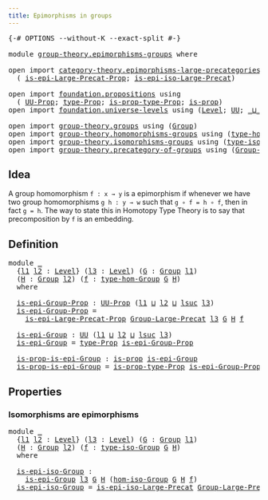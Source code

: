 ```yaml
---
title: Epimorphisms in groups
---
```


<pre class="Agda"><a id="48" class="Symbol">{-#</a> <a id="52" class="Keyword">OPTIONS</a> <a id="60" class="Pragma">--without-K</a> <a id="72" class="Pragma">--exact-split</a> <a id="86" class="Symbol">#-}</a>

<a id="91" class="Keyword">module</a> <a id="98" href="group-theory.epimorphisms-groups.html" class="Module">group-theory.epimorphisms-groups</a> <a id="131" class="Keyword">where</a>

<a id="138" class="Keyword">open</a> <a id="143" class="Keyword">import</a> <a id="150" href="category-theory.epimorphisms-large-precategories.html" class="Module">category-theory.epimorphisms-large-precategories</a> <a id="199" class="Keyword">using</a>
  <a id="207" class="Symbol">(</a> <a id="209" href="category-theory.epimorphisms-large-precategories.html#1431" class="Function">is-epi-Large-Precat-Prop</a><a id="233" class="Symbol">;</a> <a id="235" href="category-theory.epimorphisms-large-precategories.html#2157" class="Function">is-epi-iso-Large-Precat</a><a id="258" class="Symbol">)</a>

<a id="261" class="Keyword">open</a> <a id="266" class="Keyword">import</a> <a id="273" href="foundation.propositions.html" class="Module">foundation.propositions</a> <a id="297" class="Keyword">using</a>
  <a id="305" class="Symbol">(</a> <a id="307" href="foundation-core.propositions.html#1393" class="Function">UU-Prop</a><a id="314" class="Symbol">;</a> <a id="316" href="foundation-core.propositions.html#1495" class="Function">type-Prop</a><a id="325" class="Symbol">;</a> <a id="327" href="foundation-core.propositions.html#1562" class="Function">is-prop-type-Prop</a><a id="344" class="Symbol">;</a> <a id="346" href="foundation-core.propositions.html#1309" class="Function">is-prop</a><a id="353" class="Symbol">)</a>
<a id="355" class="Keyword">open</a> <a id="360" class="Keyword">import</a> <a id="367" href="foundation.universe-levels.html" class="Module">foundation.universe-levels</a> <a id="394" class="Keyword">using</a> <a id="400" class="Symbol">(</a><a id="401" href="Agda.Primitive.html#597" class="Postulate">Level</a><a id="406" class="Symbol">;</a> <a id="408" href="foundation-core.universe-levels.html#235" class="Primitive">UU</a><a id="410" class="Symbol">;</a> <a id="412" href="Agda.Primitive.html#810" class="Primitive Operator">_⊔_</a><a id="415" class="Symbol">;</a> <a id="417" href="Agda.Primitive.html#780" class="Primitive">lsuc</a><a id="421" class="Symbol">)</a>

<a id="424" class="Keyword">open</a> <a id="429" class="Keyword">import</a> <a id="436" href="group-theory.groups.html" class="Module">group-theory.groups</a> <a id="456" class="Keyword">using</a> <a id="462" class="Symbol">(</a><a id="463" href="group-theory.groups.html#2650" class="Function">Group</a><a id="468" class="Symbol">)</a>
<a id="470" class="Keyword">open</a> <a id="475" class="Keyword">import</a> <a id="482" href="group-theory.homomorphisms-groups.html" class="Module">group-theory.homomorphisms-groups</a> <a id="516" class="Keyword">using</a> <a id="522" class="Symbol">(</a><a id="523" href="group-theory.homomorphisms-groups.html#1635" class="Function">type-hom-Group</a><a id="537" class="Symbol">)</a>
<a id="539" class="Keyword">open</a> <a id="544" class="Keyword">import</a> <a id="551" href="group-theory.isomorphisms-groups.html" class="Module">group-theory.isomorphisms-groups</a> <a id="584" class="Keyword">using</a> <a id="590" class="Symbol">(</a><a id="591" href="group-theory.isomorphisms-groups.html#1804" class="Function">type-iso-Group</a><a id="605" class="Symbol">;</a> <a id="607" href="group-theory.isomorphisms-groups.html#1896" class="Function">hom-iso-Group</a><a id="620" class="Symbol">)</a>
<a id="622" class="Keyword">open</a> <a id="627" class="Keyword">import</a> <a id="634" href="group-theory.precategory-of-groups.html" class="Module">group-theory.precategory-of-groups</a> <a id="669" class="Keyword">using</a> <a id="675" class="Symbol">(</a><a id="676" href="group-theory.precategory-of-groups.html#747" class="Function">Group-Large-Precat</a><a id="694" class="Symbol">)</a>
</pre>
## Idea

A group homomorphism `f : x → y` is a epimorphism if whenever we have two group homomorphisms `g h : y → w` such that `g ∘ f = h ∘ f`, then in fact `g = h`. The way to state this in Homotopy Type Theory is to say that precomposition by `f` is an embedding.

## Definition

<pre class="Agda"><a id="991" class="Keyword">module</a> <a id="998" href="group-theory.epimorphisms-groups.html#998" class="Module">_</a>
  <a id="1002" class="Symbol">{</a><a id="1003" href="group-theory.epimorphisms-groups.html#1003" class="Bound">l1</a> <a id="1006" href="group-theory.epimorphisms-groups.html#1006" class="Bound">l2</a> <a id="1009" class="Symbol">:</a> <a id="1011" href="Agda.Primitive.html#597" class="Postulate">Level</a><a id="1016" class="Symbol">}</a> <a id="1018" class="Symbol">(</a><a id="1019" href="group-theory.epimorphisms-groups.html#1019" class="Bound">l3</a> <a id="1022" class="Symbol">:</a> <a id="1024" href="Agda.Primitive.html#597" class="Postulate">Level</a><a id="1029" class="Symbol">)</a> <a id="1031" class="Symbol">(</a><a id="1032" href="group-theory.epimorphisms-groups.html#1032" class="Bound">G</a> <a id="1034" class="Symbol">:</a> <a id="1036" href="group-theory.groups.html#2650" class="Function">Group</a> <a id="1042" href="group-theory.epimorphisms-groups.html#1003" class="Bound">l1</a><a id="1044" class="Symbol">)</a>
  <a id="1048" class="Symbol">(</a><a id="1049" href="group-theory.epimorphisms-groups.html#1049" class="Bound">H</a> <a id="1051" class="Symbol">:</a> <a id="1053" href="group-theory.groups.html#2650" class="Function">Group</a> <a id="1059" href="group-theory.epimorphisms-groups.html#1006" class="Bound">l2</a><a id="1061" class="Symbol">)</a> <a id="1063" class="Symbol">(</a><a id="1064" href="group-theory.epimorphisms-groups.html#1064" class="Bound">f</a> <a id="1066" class="Symbol">:</a> <a id="1068" href="group-theory.homomorphisms-groups.html#1635" class="Function">type-hom-Group</a> <a id="1083" href="group-theory.epimorphisms-groups.html#1032" class="Bound">G</a> <a id="1085" href="group-theory.epimorphisms-groups.html#1049" class="Bound">H</a><a id="1086" class="Symbol">)</a>
  <a id="1090" class="Keyword">where</a>

  <a id="1099" href="group-theory.epimorphisms-groups.html#1099" class="Function">is-epi-Group-Prop</a> <a id="1117" class="Symbol">:</a> <a id="1119" href="foundation-core.propositions.html#1393" class="Function">UU-Prop</a> <a id="1127" class="Symbol">(</a><a id="1128" href="group-theory.epimorphisms-groups.html#1003" class="Bound">l1</a> <a id="1131" href="Agda.Primitive.html#810" class="Primitive Operator">⊔</a> <a id="1133" href="group-theory.epimorphisms-groups.html#1006" class="Bound">l2</a> <a id="1136" href="Agda.Primitive.html#810" class="Primitive Operator">⊔</a> <a id="1138" href="Agda.Primitive.html#780" class="Primitive">lsuc</a> <a id="1143" href="group-theory.epimorphisms-groups.html#1019" class="Bound">l3</a><a id="1145" class="Symbol">)</a>
  <a id="1149" href="group-theory.epimorphisms-groups.html#1099" class="Function">is-epi-Group-Prop</a> <a id="1167" class="Symbol">=</a>
    <a id="1173" href="category-theory.epimorphisms-large-precategories.html#1431" class="Function">is-epi-Large-Precat-Prop</a> <a id="1198" href="group-theory.precategory-of-groups.html#747" class="Function">Group-Large-Precat</a> <a id="1217" href="group-theory.epimorphisms-groups.html#1019" class="Bound">l3</a> <a id="1220" href="group-theory.epimorphisms-groups.html#1032" class="Bound">G</a> <a id="1222" href="group-theory.epimorphisms-groups.html#1049" class="Bound">H</a> <a id="1224" href="group-theory.epimorphisms-groups.html#1064" class="Bound">f</a>

  <a id="1229" href="group-theory.epimorphisms-groups.html#1229" class="Function">is-epi-Group</a> <a id="1242" class="Symbol">:</a> <a id="1244" href="foundation-core.universe-levels.html#235" class="Primitive">UU</a> <a id="1247" class="Symbol">(</a><a id="1248" href="group-theory.epimorphisms-groups.html#1003" class="Bound">l1</a> <a id="1251" href="Agda.Primitive.html#810" class="Primitive Operator">⊔</a> <a id="1253" href="group-theory.epimorphisms-groups.html#1006" class="Bound">l2</a> <a id="1256" href="Agda.Primitive.html#810" class="Primitive Operator">⊔</a> <a id="1258" href="Agda.Primitive.html#780" class="Primitive">lsuc</a> <a id="1263" href="group-theory.epimorphisms-groups.html#1019" class="Bound">l3</a><a id="1265" class="Symbol">)</a>
  <a id="1269" href="group-theory.epimorphisms-groups.html#1229" class="Function">is-epi-Group</a> <a id="1282" class="Symbol">=</a> <a id="1284" href="foundation-core.propositions.html#1495" class="Function">type-Prop</a> <a id="1294" href="group-theory.epimorphisms-groups.html#1099" class="Function">is-epi-Group-Prop</a>

  <a id="1315" href="group-theory.epimorphisms-groups.html#1315" class="Function">is-prop-is-epi-Group</a> <a id="1336" class="Symbol">:</a> <a id="1338" href="foundation-core.propositions.html#1309" class="Function">is-prop</a> <a id="1346" href="group-theory.epimorphisms-groups.html#1229" class="Function">is-epi-Group</a>
  <a id="1361" href="group-theory.epimorphisms-groups.html#1315" class="Function">is-prop-is-epi-Group</a> <a id="1382" class="Symbol">=</a> <a id="1384" href="foundation-core.propositions.html#1562" class="Function">is-prop-type-Prop</a> <a id="1402" href="group-theory.epimorphisms-groups.html#1099" class="Function">is-epi-Group-Prop</a>
</pre>
## Properties

### Isomorphisms are epimorphisms

<pre class="Agda"><a id="1483" class="Keyword">module</a> <a id="1490" href="group-theory.epimorphisms-groups.html#1490" class="Module">_</a>
  <a id="1494" class="Symbol">{</a><a id="1495" href="group-theory.epimorphisms-groups.html#1495" class="Bound">l1</a> <a id="1498" href="group-theory.epimorphisms-groups.html#1498" class="Bound">l2</a> <a id="1501" class="Symbol">:</a> <a id="1503" href="Agda.Primitive.html#597" class="Postulate">Level</a><a id="1508" class="Symbol">}</a> <a id="1510" class="Symbol">(</a><a id="1511" href="group-theory.epimorphisms-groups.html#1511" class="Bound">l3</a> <a id="1514" class="Symbol">:</a> <a id="1516" href="Agda.Primitive.html#597" class="Postulate">Level</a><a id="1521" class="Symbol">)</a> <a id="1523" class="Symbol">(</a><a id="1524" href="group-theory.epimorphisms-groups.html#1524" class="Bound">G</a> <a id="1526" class="Symbol">:</a> <a id="1528" href="group-theory.groups.html#2650" class="Function">Group</a> <a id="1534" href="group-theory.epimorphisms-groups.html#1495" class="Bound">l1</a><a id="1536" class="Symbol">)</a>
  <a id="1540" class="Symbol">(</a><a id="1541" href="group-theory.epimorphisms-groups.html#1541" class="Bound">H</a> <a id="1543" class="Symbol">:</a> <a id="1545" href="group-theory.groups.html#2650" class="Function">Group</a> <a id="1551" href="group-theory.epimorphisms-groups.html#1498" class="Bound">l2</a><a id="1553" class="Symbol">)</a> <a id="1555" class="Symbol">(</a><a id="1556" href="group-theory.epimorphisms-groups.html#1556" class="Bound">f</a> <a id="1558" class="Symbol">:</a> <a id="1560" href="group-theory.isomorphisms-groups.html#1804" class="Function">type-iso-Group</a> <a id="1575" href="group-theory.epimorphisms-groups.html#1524" class="Bound">G</a> <a id="1577" href="group-theory.epimorphisms-groups.html#1541" class="Bound">H</a><a id="1578" class="Symbol">)</a>
  <a id="1582" class="Keyword">where</a>

  <a id="1591" href="group-theory.epimorphisms-groups.html#1591" class="Function">is-epi-iso-Group</a> <a id="1608" class="Symbol">:</a>
    <a id="1614" href="group-theory.epimorphisms-groups.html#1229" class="Function">is-epi-Group</a> <a id="1627" href="group-theory.epimorphisms-groups.html#1511" class="Bound">l3</a> <a id="1630" href="group-theory.epimorphisms-groups.html#1524" class="Bound">G</a> <a id="1632" href="group-theory.epimorphisms-groups.html#1541" class="Bound">H</a> <a id="1634" class="Symbol">(</a><a id="1635" href="group-theory.isomorphisms-groups.html#1896" class="Function">hom-iso-Group</a> <a id="1649" href="group-theory.epimorphisms-groups.html#1524" class="Bound">G</a> <a id="1651" href="group-theory.epimorphisms-groups.html#1541" class="Bound">H</a> <a id="1653" href="group-theory.epimorphisms-groups.html#1556" class="Bound">f</a><a id="1654" class="Symbol">)</a>
  <a id="1658" href="group-theory.epimorphisms-groups.html#1591" class="Function">is-epi-iso-Group</a> <a id="1675" class="Symbol">=</a> <a id="1677" href="category-theory.epimorphisms-large-precategories.html#2157" class="Function">is-epi-iso-Large-Precat</a> <a id="1701" href="group-theory.precategory-of-groups.html#747" class="Function">Group-Large-Precat</a> <a id="1720" href="group-theory.epimorphisms-groups.html#1511" class="Bound">l3</a> <a id="1723" href="group-theory.epimorphisms-groups.html#1524" class="Bound">G</a> <a id="1725" href="group-theory.epimorphisms-groups.html#1541" class="Bound">H</a> <a id="1727" href="group-theory.epimorphisms-groups.html#1556" class="Bound">f</a>
</pre>